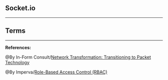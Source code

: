 ## **Socket.io**

-----------------------------------------------

## **Terms**

-----------------------------------------------

**References:**

@By In-Form Consult/[Network Transformation: Transitioning to Packet Technology](https://fntsoftware.com/blog/network-transformation-transitioning-to-packet-technology/)

@By Imperva/[Role-Based Access Control (RBAC)](https://www.imperva.com/learn/data-security/role-based-access-control-rbac/)
